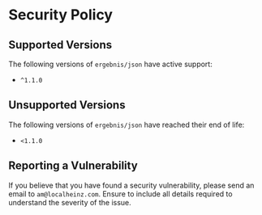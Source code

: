 # Security Policy

## Supported Versions

The following versions of `ergebnis/json` have active support:

- `^1.1.0`

## Unsupported Versions

The following versions of `ergebnis/json` have reached their end of life:

- `<1.1.0`

## Reporting a Vulnerability

If you believe that you have found a security vulnerability, please send an email to `am@localheinz.com`. Ensure to include all details required to understand the severity of the issue.
